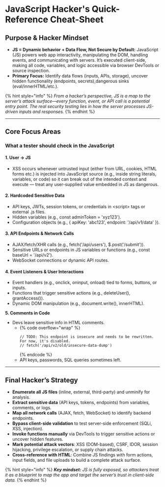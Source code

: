 # JavaScript Hacker's Quick-Reference Cheat-Sheet

## Purpose & Hacker Mindset

* **JS = Dynamic behavior + Data Flow, Not Secure by Default:** JavaScript (JS) powers web app interactivity, manipulating the DOM, handling events, and communicating with servers. It’s executed client-side, making all code, variables, and logic accessible via browser DevTools or source inspection.
* **Primary Focus:** Identify data flows (inputs, APIs, storage), uncover hidden functionality (endpoints, secrets),dangerous sinks (eval/innerHTML/etc.).

{% hint style="info" %}
_From a hacker’s perspective, JS is a map to the server’s attack surface—every function, event, or API call is a potential entry point. The real security testing lies in how the server processes JS-driven inputs and responses._
{% endhint %}

***

## Core Focus Areas

### What a tester should check in the JavaScript&#x20;

#### 1. User → JS

* XSS occurs whenever untrusted input (either from URL, cookies, HTML forms etc.) is injected into JavaScript source (e.g., inside string literals, variables, or code) so it can break out of the intended context and execute — treat any user-supplied value embedded in JS as dangerous.

#### **2. Hardcoded Sensitive Data**

* API keys, JWTs, session tokens, or credentials in \<script> tags or external .js files.
* Hidden variables (e.g., const adminToken = 'xyz123').
* Configuration objects (e.g., { apiKey: 'abc123', endpoint: '/api/v1/data' }).

#### **3. API Endpoints & Network Calls**

* AJAX/fetch/XHR calls (e.g., fetch('/api/users'), $.post('/submit')).
* Sensitive URLs or endpoints in JS variables or functions (e.g., const baseUrl = '/api/v2').
* WebSocket connections or dynamic API routes.

#### **4. Event Listeners & User Interactions**

* Event handlers (e.g., onclick, oninput, onload) tied to forms, buttons, or inputs.
* Functions that trigger sensitive actions (e.g., deleteUser(), grantAccess()).
* Dynamic DOM manipulation (e.g., document.write(), innerHTML).

**5. Comments in Code**

* Devs leave sensitive info in HTML comments.
  * {% code overflow="wrap" %}
    ```
    // TODO: This endpoint is insecure and needs to be rewritten. For now, it's disabled.
    // fetch('/api/v2/old/insecure-data-dump')
    ```
    {% endcode %}
  * API keys, passwords, SQL queries sometimes left.

***

## Final Hacker’s Strategy

* **Enumerate all JS files** (inline, external, third-party) and unminify for analysis.
* **Extract sensitive data** (API keys, tokens, endpoints) from variables, comments, or logs.
* **Map all network calls** (AJAX, fetch, WebSocket) to identify backend endpoints.
* **Bypass client-side validation** to test server-side enforcement (SQLi, XSS, injection).
* **Invoke functions manually** via DevTools to trigger sensitive actions or uncover hidden features.
* **Mark potential attack vectors**: XSS (DOM-based), CSRF, IDOR, session hijacking, privilege escalation, or supply chain attacks.
* **Cross-reference with HTML**: Combine JS findings with form actions, input fields, and file uploads to build a complete attack surface.

{% hint style="info" %}
_**Key mindset:** JS is fully exposed, so attackers treat it as a blueprint to map the app and target the server’s trust in client-side data._
{% endhint %}
